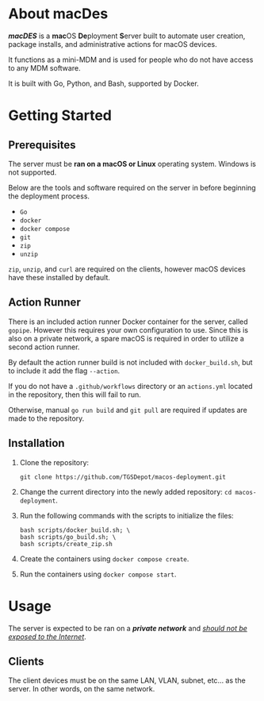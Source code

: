 # About macDes

***macDES*** is a **mac**OS **De**ployment **S**erver built to automate user creation, package installs, and administrative actions for macOS devices.

It functions as a mini-MDM and is used for people who do not have access to any MDM software.

It is built with Go, Python, and Bash, supported by Docker.

# Getting Started

## Prerequisites

The server must be **ran on a macOS or Linux** operating system.
Windows is not supported.

Below are the tools and software required on the server in before beginning the deployment process.
- `Go`
- `docker`
- `docker compose`
- `git`
- `zip`
- `unzip`

`zip`, `unzip`, and `curl` are required on the clients,
however macOS devices have these installed by default.

## Action Runner

There is an included action runner Docker container for the server, called `gopipe`.
However this requires your own configuration to use. 
Since this is also on a private network, a spare macOS is required in order to utilize a second action runner.

By default the action runner build is not included with 
`docker_build.sh`, but to include it add the flag `--action`. 

If you do not have a `.github/workflows` directory 
or an `actions.yml` located in the repository, 
then this will fail to run.

Otherwise, manual `go run build` and `git pull` are required if updates are made to the repository.

## Installation

1. Clone the repository:
    ```shell
    git clone https://github.com/TGSDepot/macos-deployment.git
    ```

2. Change the current directory into the newly added repository: `cd macos-deployment`.

3. Run the following commands with the scripts to initialize the files:
    ```shell
    bash scripts/docker_build.sh; \
    bash scripts/go_build.sh; \
    bash scripts/create_zip.sh
    ```

4. Create the containers using `docker compose create`.

5. Run the containers using `docker compose start`.

# Usage

The server is expected to be ran on a ***private network*** 
and <u>*should not be exposed to the Internet*</u>.

## Clients

The client devices must be on the same LAN, VLAN, subnet, etc... as the server. In other words, on the same network.


